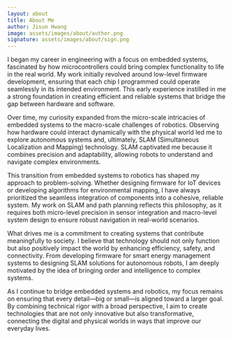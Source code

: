 ```yaml
---
layout: about
title: About Me
author: Jisun Hwang
image: assets/images/about/author.png
signature: assets/images/about/sign.png
---
```


I began my career in engineering with a focus on embedded systems, fascinated by how microcontrollers could bring complex functionality to life in the real world. My work initially revolved around low-level firmware development, ensuring that each chip I programmed could operate seamlessly in its intended environment. This early experience instilled in me a strong foundation in creating efficient and reliable systems that bridge the gap between hardware and software.

Over time, my curiosity expanded from the micro-scale intricacies of embedded systems to the macro-scale challenges of robotics. Observing how hardware could interact dynamically with the physical world led me to explore autonomous systems and, ultimately, SLAM (Simultaneous Localization and Mapping) technology. SLAM captivated me because it combines precision and adaptability, allowing robots to understand and navigate complex environments.

This transition from embedded systems to robotics has shaped my approach to problem-solving. Whether designing firmware for IoT devices or developing algorithms for environmental mapping, I have always prioritized the seamless integration of components into a cohesive, reliable system. My work on SLAM and path planning reflects this philosophy, as it requires both micro-level precision in sensor integration and macro-level system design to ensure robust navigation in real-world scenarios.

What drives me is a commitment to creating systems that contribute meaningfully to society. I believe that technology should not only function but also positively impact the world by enhancing efficiency, safety, and connectivity. From developing firmware for smart energy management systems to designing SLAM solutions for autonomous robots, I am deeply motivated by the idea of bringing order and intelligence to complex systems.

As I continue to bridge embedded systems and robotics, my focus remains on ensuring that every detail—big or small—is aligned toward a larger goal. By combining technical rigor with a broad perspective, I aim to create technologies that are not only innovative but also transformative, connecting the digital and physical worlds in ways that improve our everyday lives.
